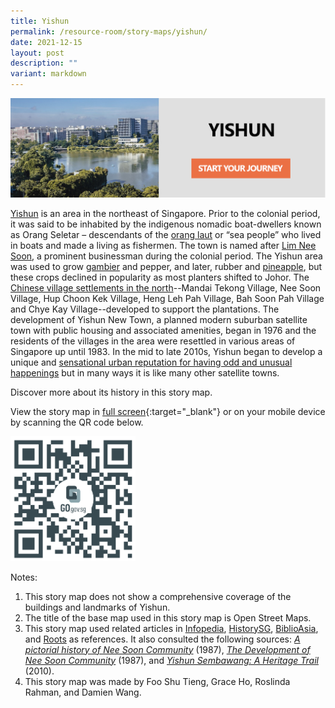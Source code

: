```yaml
---
title: Yishun
permalink: /resource-room/story-maps/yishun/
date: 2021-12-15
layout: post
description: ""
variant: markdown
---
```

[![Alt text for image on Isomer site](/images/storymap-image-yishun.jpg)](https://go.gov.sg/cnfwpm)

[Yishun](https://www.nlb.gov.sg/main/article-detail?cmsuuid=b1276c0c-2ede-4fcf-8015-900b97913692) is an area in the northeast of Singapore. Prior to the colonial period, it was said to be inhabited by the indigenous nomadic boat-dwellers known as Orang Seletar – descendants of the [orang laut](https://www.nlb.gov.sg/main/article-detail?cmsuuid=e586ffef-6277-4c3d-b463-bd14eefc914f) or “sea people” who lived in boats and made a living as fishermen. The town is named after [Lim Nee Soon](https://www.nlb.gov.sg/main/article-detail?cmsuuid=be69b0dd-c114-45cd-af32-e27e8f6a0050), a prominent businessman during the colonial period. The Yishun area was used to grow [gambier](https://www.nlb.gov.sg/main/article-detail?cmsuuid=ab23f39e-9874-4ff8-b840-05954249aa2b) and pepper, and later, rubber and [pineapple](https://www.nlb.gov.sg/main/article-detail?cmsuuid=dffa2769-f0ca-489b-b292-135a3c3a9fb1), but these crops declined in popularity as most planters shifted to Johor. The [Chinese village settlements in the north](https://www.nlb.gov.sg/main/article-detail?cmsuuid=d9bead6a-36c2-4c51-84f6-027b977d94a1)--Mandai Tekong Village, Nee Soon Village, Hup Choon Kek Village, Heng Leh Pah Village, Bah Soon Pah Village and Chye Kay Village--developed to support the plantations. The development of Yishun New Town, a planned modern suburban satellite town with public housing and associated amenities, began in 1976 and the residents of the villages in the area were resettled in various areas of Singapore up until 1983. In the mid to late 2010s, Yishun began to develop a unique and [sensational urban reputation for having odd and unusual happenings](https://www.roots.gov.sg/stories-landing/stories/yishun-the-odd-and-ordinary/story) but in many ways it is like many other satellite towns. 

Discover more about its history in this story map.

View the story map in [full screen](https://go.gov.sg/cnfwpm){:target="_blank"} or on your mobile device by scanning the QR code below.

<img src="/images/qr-code-storymap-yishun.png" alt="qr-code-storymap-yishun" style="width:200px;">

Notes:

1. This story map does not show a comprehensive coverage of the buildings and landmarks of Yishun.
2. The title of the base map used in this story map is Open Street Maps.
3. This story map used related articles in [Infopedia](https://eresources.nlb.gov.sg/infopedia/), [HistorySG](http://eresources.nlb.gov.sg/history), [BiblioAsia](https://www.nlb.gov.sg/Browse/BiblioAsia.aspx), and [Roots](https://www.roots.sg/) as references. It also consulted the following sources: *[A pictorial history of Nee Soon Community](http://eservice.nlb.gov.sg/item_holding.aspx?bid=200063229)* (1987), *[The Development of Nee Soon Community](https://eresources.nlb.gov.sg/printheritage/detail/42d4dfc3-9cbc-4f38-b8ee-5ca1346f4eb7.aspx 
   )* (1987), and *[Yishun Sembawang: A Heritage Trail](http://eservice.nlb.gov.sg/item_holding.aspx?bid=14311322
   )* (2010).
4. This story map was made by Foo Shu Tieng, Grace Ho, Roslinda Rahman, and Damien Wang.